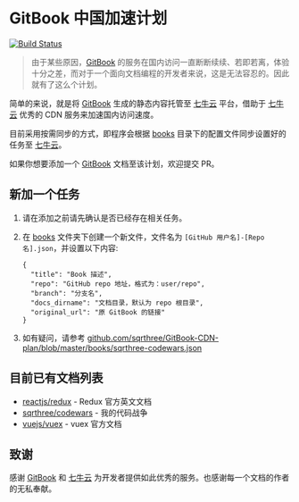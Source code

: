 # GitBook 中国加速计划

[![Build Status](https://travis-ci.org/sqrthree/GitBook-CDN-plan.svg?branch=master)](https://travis-ci.org/sqrthree/GitBook-CDN-plan)

> 由于某些原因，[GitBook](http://gitbook.com/) 的服务在国内访问一直断断续续、若即若离，体验十分之差，而对于一个面向文档编程的开发者来说，这是无法容忍的。因此就有了这么个计划。

简单的来说，就是将 [GitBook](http://gitbook.com/) 生成的静态内容托管至 [七牛云](https://www.qiniu.com/) 平台，借助于 [七牛云](https://www.qiniu.com/) 优秀的 CDN 服务来加速国内访问速度。

目前采用按需同步的方式，即程序会根据 [books](https://github.com/sqrthree/GitBook-CDN-plan/blob/master/books/) 目录下的配置文件同步设置好的任务至 [七牛云](https://www.qiniu.com/)。

如果你想要添加一个 [GitBook](http://gitbook.com/) 文档至该计划，欢迎提交 PR。

## 新加一个任务

1. 请在添加之前请先确认是否已经存在相关任务。

2. 在 [books](https://github.com/sqrthree/GitBook-CDN-plan/blob/master/books/) 文件夹下创建一个新文件，文件名为 `[GitHub 用户名]-[Repo 名].json`，并设置以下内容:

    ```
    {
      "title": "Book 描述",
      "repo": "GitHub repo 地址，格式为：user/repo",
      "branch": "分支名",
      "docs_dirname": "文档目录，默认为 repo 根目录",
      "original_url": "原 GitBook 的链接"
    }
    ```
3. 如有疑问，请参考 [github.com/sqrthree/GitBook-CDN-plan/blob/master/books/sqrthree-codewars.json](https://github.com/sqrthree/GitBook-CDN-plan/blob/master/books/sqrthree-codewars.json)

## 目前已有文档列表

<!--list-start-->
- [reactjs/redux](http://op6gls4d1.bkt.clouddn.com/reactjs-redux/) - Redux 官方英文文档
- [sqrthree/codewars](http://op6gls4d1.bkt.clouddn.com/sqrthree-codewars/) - 我的代码战争
- [vuejs/vuex](http://op6gls4d1.bkt.clouddn.com/vuejs-vuex/) - vuex 官方文档
<!--list-end-->

## 致谢

感谢 [GitBook](http://gitbook.com/) 和 [七牛云](https://www.qiniu.com/) 为开发者提供如此优秀的服务。也感谢每一个文档的作者的无私奉献。
